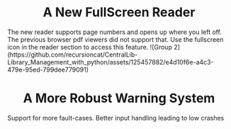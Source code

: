 <center><h1>A New FullScreen Reader</h1></center>
The new reader supports page numbers and opens up where you left off. The previous browser pdf viewers did not support that. Use the fullscreen icon in the reader section to access this feature.
![Group 2](https://github.com/recursioncat/CentralLib-Library_Management_with_python/assets/125457882/e4d10f6e-a4c3-479e-95ed-799dee779091)

<center><h1>A More Robust Warning System</h1></center>
Support for more fault-cases. Better input handling leading to low crashes
